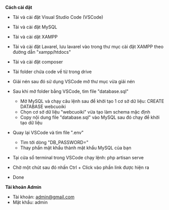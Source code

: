**Cách cài đặt**

- Tải và cài đặt Visual Studio Code (VSCode)

- Tải và cài đặt MySQL

- Tải và cài dặt XAMPP

- Tải và cài đặt Lavarel, lưu lavarel vào trong thư mục cài đặt XAMPP theo đường dẫn "xampp/htdocs"

- Tải và cài đặt composer

- Tải folder chứa code về từ trong drive

- Giải nén sau đó sử dụng VSCode mở thư mục vừa giải nén 

- Sau khi mở folder bằng VSCode, tìm file "database.sql"
	+ Mở MySQL và chạy câu lệnh sau để khởi tạo 1 cơ sở dữ liệu: CREATE DATABASE webcuoiki
	+ Chọn cơ sở dữ liệu "webcuoiki" vừa tạo làm schema mặc định
	+ Copy nội dung file "database.sql" vào MySQL sau đó chạy để khởi tạo dữ liệu

- Quay lại VSCode và tìm file ".env"
	+ Tìm tới dòng "DB_PASSWORD="
	+ Thay phần mật khẩu thành mật khẩu MySQL của bạn

- Tại cửa sổ terminal trong VSCode chạy lệnh: php artisan serve

- Chờ một chút sau đó nhấn Ctrl + Click vào phần link được hiện ra

- Done 

**Tài khoản Admin**
- Tài khoản: admin@gmail.com
- Mật khẩu: admin
